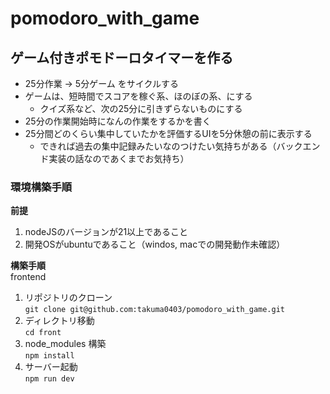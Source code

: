 # pomodoro_with_game

## ゲーム付きポモドーロタイマーを作る
  - 25分作業 -> 5分ゲーム をサイクルする
  - ゲームは、短時間でスコアを稼ぐ系、ほのぼの系、にする
    - クイズ系など、次の25分に引きずらないものにする
  - 25分の作業開始時になんの作業をするかを書く
  - 25分間どのくらい集中していたかを評価するUIを5分休憩の前に表示する
    - できれば過去の集中記録みたいなのつけたい気持ちがある（バックエンド実装の話なのであくまでお気持ち）

### 環境構築手順
  
  **前提**  
  1. nodeJSのバージョンが21以上であること
  2. 開発OSがubuntuであること（windos, macでの開発動作未確認）
  
  **構築手順**  
    frontend  
  1. リポジトリのクローン  
    ``` git clone git@github.com:takuma0403/pomodoro_with_game.git ```
  2. ディレクトリ移動  
    ``` cd front ```
  3. node_modules 構築  
    ``` npm install ```
  4. サーバー起動  
    ``` npm run dev ```